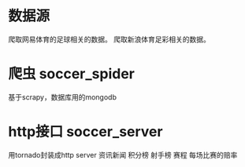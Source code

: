 # 数据源
爬取网易体育的足球相关的数据。
爬取新浪体育足彩相关的数据。

# 爬虫 soccer_spider
基于scrapy，数据库用的mongodb


# http接口 soccer_server
用tornado封装成http server
资讯新闻
积分榜
射手榜
赛程
每场比赛的赔率
